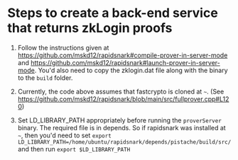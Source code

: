 # Steps to create a back-end service that returns zkLogin proofs

1. Follow the instructions given at https://github.com/mskd12/rapidsnark#compile-prover-in-server-mode  and https://github.com/mskd12/rapidsnark#launch-prover-in-server-mode. You'd also need to copy the zklogin.dat file along with the binary to the `build` folder.

2. Currently, the code above assumes that fastcrypto is cloned at `~`. (See https://github.com/mskd12/rapidsnark/blob/main/src/fullprover.cpp#L120)

3. Set LD_LIBRARY_PATH appropriately before running the `proverServer` binary. The required file is in depends. So if rapidsnark was installed at `~`, then you'd need to set `export LD_LIBRARY_PATH=/home/ubuntu/rapidsnark/depends/pistache/build/src/` and then run `export $LD_LIBRARY_PATH`
